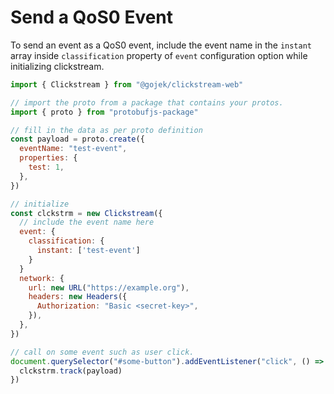 # Send a QoS0 Event

To send an event as a QoS0 event, include the event name in the `instant` array inside `classification` property of `event` configuration option while initializing clickstream.

```js
import { Clickstream } from "@gojek/clickstream-web"

// import the proto from a package that contains your protos.
import { proto } from "protobufjs-package"

// fill in the data as per proto definition
const payload = proto.create({
  eventName: "test-event",
  properties: {
    test: 1,
  },
})

// initialize
const clckstrm = new Clickstream({
  // include the event name here
  event: {
    classification: {
      instant: ['test-event']
    }
  }
  network: {
    url: new URL("https://example.org"),
    headers: new Headers({
      Authorization: "Basic <secret-key>",
    }),
  },
})

// call on some event such as user click.
document.querySelector("#some-button").addEventListener("click", () => {
  clckstrm.track(payload)
})
```
